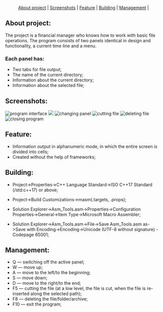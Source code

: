<p align="center">
  <a href="#about project">About project</a> |
  <a href="#screenshots">Screenshots</a> |
  <a href="#feature">Feature</a> |
  <a href="#building">Building</a> |
  <a href="#management">Management</a> |
</p>

## About project:
The project is a financial manager who knows how to work with basic file operations. The program consists of two panels identical in design and functionality, a current time line and a menu.
### Each panel has: 
+ Two tabs for file output;
+ The name of the current directory;
+ Information about the current directory;
+ Information about the selected file;

## Screenshots:
![program interface](https://github.com/Cursor010/FIle_Manager/tree/main/screenshots/ProgramIntarface.png)
<img src="https://github.com/Cursor010/FIle_Manager/tree/main/screenshots/ProgramIntarface.png" />
![changing panel](https://github.com/Cursor010/FIle_Manager/tree/main/screenshots/ChangingPanel.png)
![cutting file](https://github.com/Cursor010/FIle_Manager/tree/main/screenshots/CuttingFile.png)
![deleting file](https://github.com/Cursor010/FIle_Manager/tree/main/screenshots/DeletingFile.png)
![closing program](https://github.com/Cursor010/FIle_Manager/tree/main/screenshots/ClosingProgram.png)

## Feature: 
+ Information output in alphanumeric mode, in which the entire screen is divided into cells;
+ Created without the help of frameworks;

## Building: 

+ Project->Properties->C++ Language Standard->ISO C++17 Standard (/std:c++17) or above;

+ Project->Build Customizations->masm(.targets, .props);

+ Solution Explorer->Asm_Tools.asm->Properties->Configuration Properties->General->Item Type->Microsoft Macro Assembler;

+ Solution Explorer->Asm_Tools.asm->File->Save Asm_Tools.asm as->Save with Encoding->Encoding->Unicode (UTF-8 without signature) - Codepage 65001;

## Management:
+ Q — switching off the active panel;
+ W — move up;
+ A — move to the left/to the beginning;
+ S — move down;
+ D — move to the right/to the end;
+ F5 — cutting the file (at a low level, the file is cut, when the file is re-inserted along the selected path);
+ F8 — deleting the file/folder/archive;
+ F10 — exit the program;
